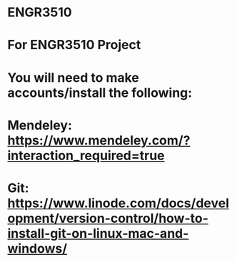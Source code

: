 # ENGR3510
# For ENGR3510 Project
# You will need to make accounts/install the following: 
# Mendeley: https://www.mendeley.com/?interaction_required=true
# Git: https://www.linode.com/docs/development/version-control/how-to-install-git-on-linux-mac-and-windows/

